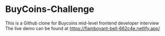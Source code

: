 # BuyCoins-Challenge
This is a Github clone for Buycoins mid-level frontend developer interview
The live demo can be found at https://flamboyant-bell-662c4e.netlify.app/
